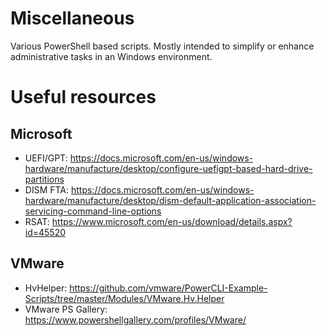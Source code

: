 # Miscellaneous
Various PowerShell based scripts. Mostly intended to simplify or enhance administrative tasks in an Windows environment.

# Useful resources
## Microsoft
* UEFI/GPT: https://docs.microsoft.com/en-us/windows-hardware/manufacture/desktop/configure-uefigpt-based-hard-drive-partitions
* DISM FTA: https://docs.microsoft.com/en-us/windows-hardware/manufacture/desktop/dism-default-application-association-servicing-command-line-options
* RSAT: https://www.microsoft.com/en-us/download/details.aspx?id=45520

## VMware
* HvHelper: https://github.com/vmware/PowerCLI-Example-Scripts/tree/master/Modules/VMware.Hv.Helper
* VMware PS Gallery: https://www.powershellgallery.com/profiles/VMware/
